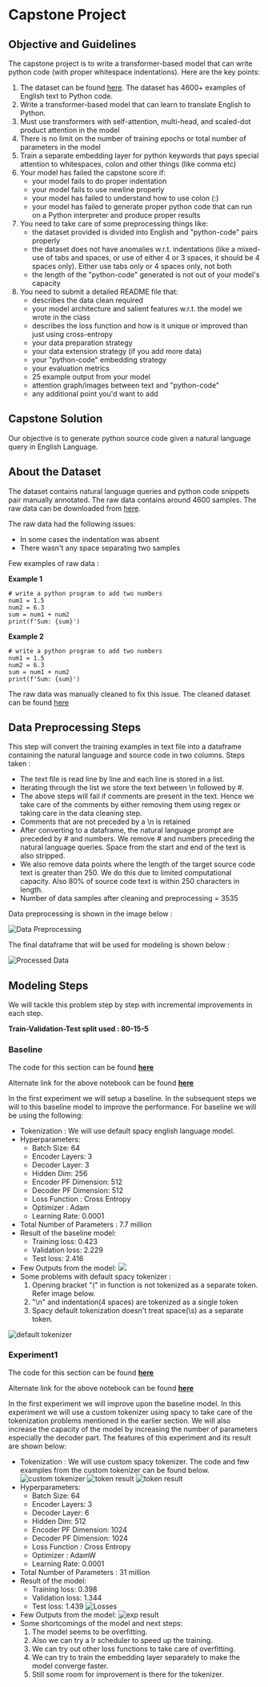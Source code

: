 # Capstone Project

## Objective and Guidelines
The capstone project is to write a transformer-based model that can write python code (with proper whitespace indentations). Here are the key points:

1. The dataset can be found [here](https://drive.google.com/file/d/1rHb0FQ5z5ZpaY2HpyFGY6CeyDG0kTLoO/view?usp=sharing). The dataset has 4600+ examples of English text to Python code.
2. Write a transformer-based model that can learn to translate English to Python.
3. Must use transformers with self-attention, multi-head, and scaled-dot product attention in the model
4. There is no limit on the number of training epochs or total number of parameters in the model
5. Train a separate embedding layer for python keywords that pays special attention to whitespaces, colon and other things (like comma etc)
6. Your model has failed the capstone score if:
    * your model fails to do proper indentation
    * your model fails to use newline properly
    * your model has failed to understand how to use colon (:)
    * your model has failed to generate proper python code that can run on a Python interpreter and produce proper results
7. You need to take care of some preprocessing things like:
    * the dataset provided is divided into English and "python-code" pairs properly
    * the dataset does not have anomalies w.r.t. indentations (like a mixed-use of tabs and spaces, or use of either 4 or 3 spaces, it should be 4 spaces only). Either use tabs only or 4 spaces only, not both
    * the length of the "python-code" generated is not out of your model's capacity
8. You need to submit a detailed README file that:
    * describes the data clean required
    * your model architecture and salient features w.r.t. the model we wrote in the class
    * describes the loss function and how is it unique or improved than just using cross-entropy
    * your data preparation strategy
    * your data extension strategy (if you add more data)
    * your "python-code" embedding strategy
    * your evaluation metrics
    * 25 example output from your model
    * attention graph/images between text and "python-code"
    * any additional point you'd want to add

## Capstone Solution
Our objective is to generate python source code given a natural language query in English Language.

## About the Dataset

The dataset contains natural language queries and python code snippets pair manually annotated. The raw data contains around 4600 samples. The raw data can be downloaded from [here](https://github.com/anubhabPanda/END_Phase1/blob/main/Week14/Dataset/english_python_data.txt).

The raw data had the following issues:
  * In some cases the indentation was absent
  * There wasn't any space separating two samples

Few examples of raw data :

**Example 1**

    # write a python program to add two numbers 
    num1 = 1.5
    num2 = 6.3
    sum = num1 + num2
    print(f'Sum: {sum}')

**Example 2**

    # write a python program to add two numbers 
    num1 = 1.5
    num2 = 6.3
    sum = num1 + num2
    print(f'Sum: {sum}')

The raw data was manually cleaned to fix this issue. The cleaned dataset can be found [here](https://github.com/anubhabPanda/END_Phase1/blob/main/Week14/Dataset/english_python_data_corrected.txt)

## Data Preprocessing Steps
This step will convert the training examples in text file into a dataframe containing the natural language and source code in two columns. Steps taken :
  * The text file is read line by line and each line is stored in a list.
  * Iterating through the list we store the text between \n followed by #. 
  * The above steps will fail if comments are present in the text. Hence we take care of the comments by either removing them using regex or taking care in the data cleaning step.
  * Comments that are not preceded by a \n is retained
  * After converting to a dataframe, the natural language prompt are preceded by # and numbers. We remove # and numbers preceding the natural language queries. Space from the start and end of the text is also stripped.
  * We also remove data points where the length of the target source code text is greater than 250. We do this due to limited computational capacity. Also 80% of source code text is within 250 characters in length.
  * Number of data samples after cleaning and preprocessing = 3535

Data preprocessing is shown in the image below :

![Data Preprocessing](Images/data_preprocessing.png)

The final dataframe that will be used for modeling is shown below :

![Processed Data](Images/data_dataframe.png)

## Modeling Steps

We will tackle this problem step by step with incremental improvements in each step.

**Train-Validation-Test split used : 80-15-5** 

### **Baseline**
The code for this section can be found [**here**](https://github.com/anubhabPanda/END_Phase1/blob/main/Week14/Notebooks/Baseline_Model.ipynb)

Alternate link for the above notebook can be found [**here**](https://nbviewer.jupyter.org/github/anubhabPanda/END_Phase1/blob/main/Week14/Notebooks/Baseline_Model.ipynb)

In the first experiment we will setup a baseline. In the subsequent steps we will to this baseline model to improve the performance. For baseline we will be using the following:

* Tokenization : We will use default spacy english language model.
* Hyperparameters: 
  * Batch Size: 64
  * Encoder Layers: 3
  * Decoder Layer: 3
  * Hidden Dim: 256
  * Encoder PF Dimension: 512
  * Decoder PF Dimension: 512
  * Loss Function : Cross Entropy
  * Optimizer : Adam
  * Learning Rate: 0.0001
* Total Number of Parameters : 7.7 million
* Result of the baseline model: 
  * Training loss: 0.423
  * Validation loss: 2.229
  * Test loss: 2.416
* Few Outputs from the model:
  ![](Images/Exp_2_Result.png)
* Some problems with default spacy tokenizer :
    1. Opening bracket "(" in function is not tokenized as a separate token. Refer image below.
    2. "\n" and indentation(4 spaces) are tokenized as a single token
    3. Spacy default tokenization doesn't treat space(\s) as a separate token.

![default tokenizer](Images/default_tokenizer.png)


### **Experiment1**
The code for this section can be found [**here**](https://github.com/anubhabPanda/END_Phase1/blob/main/Week14/Notebooks/Experiment1.ipynb)

Alternate link for the above notebook can be found [**here**](https://nbviewer.jupyter.org/github/anubhabPanda/END_Phase1/blob/main/Week14/Notebooks/Experiment1.ipynb)

In the first experiment we will improve upon the baseline model. In this experiment we will use a custom tokenizer using spacy to take care of the tokenization problems mentioned in the earlier section. We will also increase the capacity of the model by increasing the number of parameters especially the decoder part. The features of this experiment and its result are shown below:

* Tokenization : We will use custom spacy tokenizer. The code and few examples from the custom tokenizer can be found below.
![custom tokenizer](Images/custom_tokenizer.png)
![token result](Images/custom_tokenizer_example.png)
![token result](Images/custom_tokenizer_example2.png)
* Hyperparameters: 
  * Batch Size: 64
  * Encoder Layers: 3
  * Decoder Layer: 6
  * Hidden Dim: 512
  * Encoder PF Dimension: 1024
  * Decoder PF Dimension: 1024
  * Loss Function : Cross Entropy
  * Optimizer : AdamW
  * Learning Rate: 0.0001
* Total Number of Parameters : 31 million
* Result of the model: 
  * Training loss: 0.398
  * Validation loss: 1.344
  * Test loss: 1.439
![Losses](Images/Exp_1_losses.png)
* Few Outputs from the model:
  ![exp result](Images/Exp_1_Result.png)
* Some shortcomings of the model and next steps:
    1. The model seems to be overfitting.
    2. Also we can try a lr scheduler to speed up the training.
    3. We can try out other loss functions to take care of overfitting.
    4. We can try to train the embedding layer separately to make the model converge faster.
    5. Still some room for improvement is there for the tokenizer.



